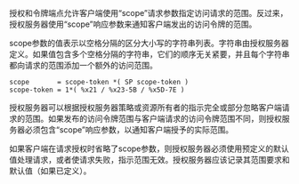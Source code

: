 授权和令牌端点允许客户端使用“scope”请求参数指定访问请求的范围。反过来，授权服务器使用“scope”响应参数来通知客户端发出的访问令牌的范围。

scope参数的值表示以空格分隔的区分大小写的字符串列表。字符串由授权服务器定义。如果值包含多个空格分隔的字符串，它们的顺序无关紧要，并且每个字符串都向请求的范围添加一个额外的访问范围。

```
scope       = scope-token *( SP scope-token )
scope-token = 1*( %x21 / %x23-5B / %x5D-7E )
```

授权服务器可以根据授权服务器策略或资源所有者的指示完全或部分忽略客户端请求的范围。如果发布的访问令牌范围与客户端请求的访问令牌范围不同，则授权服务器必须包含“scope”响应参数，以通知客户端授予的实际范围。

如果客户端在请求授权时省略了scope参数，则授权服务器必须使用预定义的默认值处理请求，或者使请求失败，指示范围无效。授权服务器应该记录其范围要求和默认值（如果已定义）。

